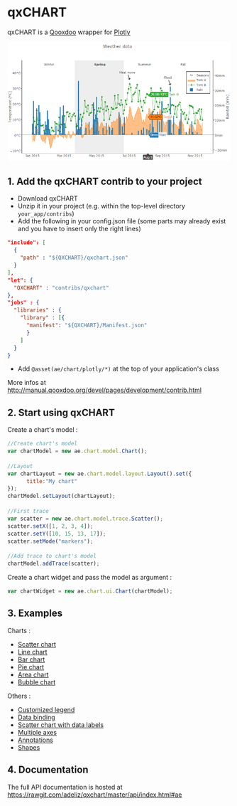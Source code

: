 # qxCHART

qxCHART is a [Qooxdoo](http://qooxdoo.org/) wrapper for [Plotly](https://plot.ly/javascript/)

![qxCHART](screenshot.png)

## 1. Add the qxCHART contrib to your project

* Download qxCHART
* Unzip it in your project (e.g. within the top-level directory `your_app/contribs`)
* Add the following in your config.json file (some parts may already exist and you have to insert only the right lines)

```json
"include": [
  {
    "path" : "${QXCHART}/qxchart.json"
  }
],
"let": {
  "QXCHART" : "contribs/qxchart"
},
"jobs" : {
  "libraries" : {
    "library" : [{
      "manifest": "${QXCHART}/Manifest.json"
      }
    ]
  }
}
```
* Add `@asset(ae/chart/plotly/*)` at the top of your application's class

More infos at http://manual.qooxdoo.org/devel/pages/development/contrib.html


## 2. Start using qxCHART

Create a chart's model :

```javascript
//Create chart's model
var chartModel = new ae.chart.model.Chart();
  
//Layout
var chartLayout = new ae.chart.model.layout.Layout().set({
	  title:"My chart"
});
chartModel.setLayout(chartLayout);

//First trace
var scatter = new ae.chart.model.trace.Scatter();
scatter.setX([1, 2, 3, 4]);
scatter.setY([10, 15, 13, 17]);
scatter.setMode("markers");

//Add trace to chart's model
chartModel.addTrace(scatter);
```

Create a chart widget and pass the model as argument :

```javascript
var chartWidget = new ae.chart.ui.Chart(chartModel);
```

## 3. Examples

Charts :
* [Scatter chart](http://tinyurl.com/y4hguzgx)
* [Line chart](http://tinyurl.com/y663tmap)
* [Bar chart](http://tinyurl.com/y2vxqh4l)
* [Pie chart](http://tinyurl.com/yyxve3aa)
* [Area chart](http://tinyurl.com/y2nnsfdt)
* [Bubble chart](http://tinyurl.com/y579ujm9)

Others :
* [Customized legend](http://tinyurl.com/y3xad8bo)
* [Data binding](http://tinyurl.com/y2y9qb3h)
* [Scatter chart with data labels](http://tinyurl.com/y66qenpy)
* [Multiple axes](http://tinyurl.com/y3nr5euv)
* [Annotations](http://tinyurl.com/y4ackh42)
* [Shapes](http://tinyurl.com/yy3fe6l9)


## 4. Documentation

The full API documentation is hosted at https://rawgit.com/adeliz/qxchart/master/api/index.html#ae

